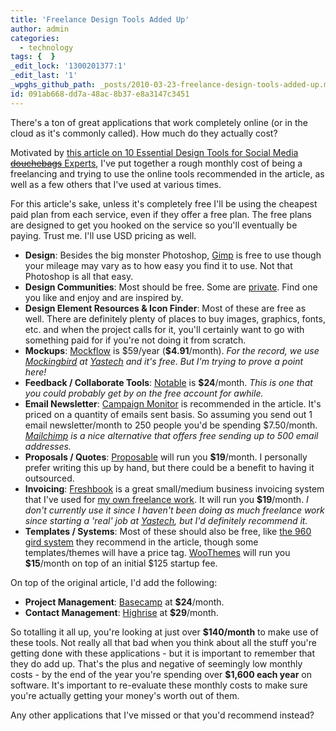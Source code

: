 ```yaml
---
title: 'Freelance Design Tools Added Up'
author: admin
categories:
  - technology
tags: {  }
_edit_lock: '1300201377:1'
_edit_last: '1'
_wpghs_github_path: _posts/2010-03-23-freelance-design-tools-added-up.md
id: 091ab668-dd7a-48ac-8b37-e8a3147c3451
---
```

<p>There's a ton of great applications that work completely online (or in the cloud as it's commonly called).  How much do they actually cost?</p>
<p>Motivated by <a href="http://mashable.com/2010/03/23/social-media-design-tools/">this article on 10 Essential Design Tools for Social Media <del datetime="2010-03-23T19:04:02+00:00">douchebags</del> Experts</a>, I've put together a rough monthly cost of being a freelancing and trying to use the online tools recommended in the article, as well as a few others that I've used at various times.</p>
<p>For this article's sake, unless it's completely free I'll be using the cheapest paid plan from each service, even if they offer a free plan.  The free plans are designed to get you hooked on the service so you'll eventually be paying.  Trust me.  I'll use USD pricing as well.</p>
<ul>
<li><strong>Design</strong>: Besides the big monster Photoshop, <a href="http://www.gimp.org/">Gimp</a> is free to use though your mileage may vary as to how easy you find it to use.  Not that Photoshop is all that easy.</li>
<li><strong>Design Communities</strong>: Most should be free.  Some are <a href="http://www.dribbble.com">private</a>.  Find one you like and enjoy and are inspired by.</li>
<li><strong>Design Element Resources &amp; Icon Finder</strong>: Most of these are free as well.  There are definitely plenty of places to buy images, graphics, fonts, etc. and when the project calls for it, you'll certainly want to go with something paid for if you're not doing it from scratch.</li>
<li><strong>Mockups</strong>:  <a href="http://www.mockflow.com/signup/">Mockflow</a> is $59/year (<strong>$4.91</strong>/month).  <em>For the record, we use <a href="http://gomockingbird.com/">Mockingbird</a> at <a href="http://www.yastech.ca">Yastech</a> and it's free.  But I'm trying to prove a point here!</em></li>
<li><strong>Feedback / Collaborate Tools</strong>: <a href="http://www.notableapp.com/">Notable</a> is <strong>$24</strong>/month.  <em>This is one that you could probably get by on the free account for awhile.</em></li>
<li><strong>Email Newsletter</strong>: <a href="http://www.campaignmonitor.com/">Campaign Monitor</a> is recommended in the article.  It's priced on a quantity of emails sent basis.  So assuming you send out 1 email newsletter/month to 250 people you'd be spending $7.50/month.  <em><a href="http://www.mailchimp.com">Mailchimp</a> is a nice alternative that offers free sending up to 500 email addresses.</em></li>
<li><strong>Proposals / Quotes</strong>: <a href="http://www.proposable.com/">Proposable</a> will run you <strong>$19</strong>/month.  I personally prefer writing this up by hand, but there could be a benefit to having it outsourced.</li>
<li><strong>Invoicing</strong>: <a href="https://www.freshbooks.com/subscribe.php?ref=65492e6675308-1">Freshbook</a> is a great small/medium business invoicing system that I've used for <a href="http://www.lemonproductions.ca">my own freelance work</a>.  It will run you <strong>$19</strong>/month.  <em>I don't currently use it since I haven't been doing as much freelance work since starting a 'real' job at <a href="http://www.yastech.ca">Yastech</a>, but I'd definitely recommend it.</em></li>
<li><strong>Templates / Systems</strong>: Most of these should also be free, like <a href="http://960.gs/">the 960 gird system</a> they recommend in the article, though some templates/themes will have a price tag.  <a href="http://www.woothemes.com/amember/go.php?r=359&i=l0">WooThemes</a> will run you <strong>$15</strong>/month on top of an initial $125 startup fee.</li>
</ul>
<p>On top of the original article, I'd add the following:</p>
<ul>
<li><strong>Project Management</strong>: <a href="http://basecamphq.com">Basecamp</a> at <strong>$24</strong>/month.</li>
<li><strong>Contact Management</strong>: <a href="http://highrisehq.com">Highrise</a> at <strong>$29</strong>/month.</li>
</ul>
<p>So totalling it all up, you're looking at just over <strong>$140/month</strong> to make use of these tools. Not really all that bad when you think about all the stuff you're getting done with these applications - but it is important to remember that they do add up.  That's the plus and negative of seemingly low monthly costs - by the end of the year you're spending over <strong>$1,600 each year</strong> on software.  It's important to re-evaluate these monthly costs to make sure you're actually getting your money's worth out of them.</p>
<p>Any other applications that I've missed or that you'd recommend instead?</p>
